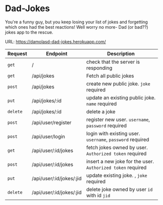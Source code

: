 # Dad-Jokes
You're a funny guy, but you keep losing your list of jokes and forgetting which ones had the best reactions! Well worry no more- Dad (or bad??) jokes app to the rescue.

URL: https://damolasd-dad-jokes.herokuapp.com/



| Request  | Endpoint                        | Description                                                                                     |
| -------- | ------------------------------- | ----------------------------------------------------------------------------------------------- |
| `get`    | /                               | check that the server is responding                                                             |
| `get`   | /api/jokes                 | Fetch all public jokes                                                          |
| `post`   | /api/jokes                      | create new public joke. `joke` required                                                                |
| `put`   | /api/jokes/:id                | update an existing public joke. `name` required                                                          |
| `delete`   | /api/jokes/:id               | delete a joke |
| `post`   | /api/user/register              | register new user. `username`, `password` required                                              |
| `post`   | /api/user/login                 | login with existing user. `username`, `password` required                                       |
| `get`    | /api/user/:id/jokes                     | fetch jokes owned by user. `Authorized token` required                                                    |
| `post`    | /api/user/:id/jokes              | insert a new joke for the user. `Authorized token` required                                                          |
| `put`    | /api/user/:id/jokes/:jid          | update existing joke. , `joke` required                       |
| `delete` | /api/user/:id/jokes/:jid          | delete joke owned by user `id` with id `jid`                                                                         
                                     

